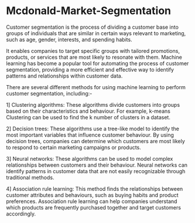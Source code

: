 # Mcdonald-Market-Segmentation

Customer segmentation is the process of dividing a customer base into groups of individuals that are similar in certain ways relevant to marketing, such as age, gender, interests, and spending habits.

It enables companies to target specific groups with tailored promotions, products, or services that are most likely to resonate with them. Machine learning has become a popular tool for automating the process of customer segmentation, providing a more efficient and effective way to identify patterns and relationships within customer data.

There are several different methods for using machine learning to perform customer segmentation, including:-


1] Clustering algorithms: These algorithms divide customers into groups based on their characteristics and behaviour. For example, k-means Clustering can be used to find the k number of clusters in a dataset.


2] Decision trees: These algorithms use a tree-like model to identify the most important variables that influence customer behaviour. By using decision trees, companies can determine which customers are most likely to respond to certain marketing campaigns or products.


3] Neural networks: These algorithms can be used to model complex relationships between customers and their behaviour. Neural networks can identify patterns in customer data that are not easily recognizable through traditional methods.


4] Association rule learning: This method finds the relationships between customer attributes and behaviours, such as buying habits and product preferences. Association rule learning can help companies understand which products are frequently purchased together and target customers accordingly.


